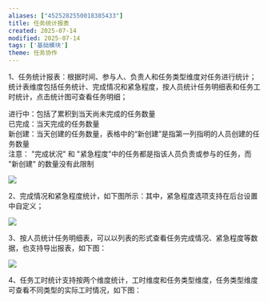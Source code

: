 ```yaml
---
aliases: ["4525282550018385433"]
title: 任务统计报表
created: 2025-07-14
modified: 2025-07-14
tags: ['基础模块']
theme: 任务协作
---
```


1、任务统计报表：根据时间、参与人、负责人和任务类型维度对任务进行统计；统计表维度包括任务统计、完成情况和紧急程度，按人员统计任务明细表和任务工时统计，点击统计图可查看任务明细；

进行中：包括了累积到当天尚未完成的任务数量  
已完成：当天完成的任务数量  
新创建：当天创建的任务数量，表格中的“新创建”是指第一列指明的人员创建的任务数量  
注意： "完成状况" 和 "紧急程度"中的任务都是指该人员负责或参与的任务，而 "新创建" 的数量没有此限制

![](https://myhelpdoc.oss-cn-heyuan.aliyuncs.com/mdimages/44de6c5981f4daf46570dbf8978cd692.jpg)

2、完成情况和紧急程度统计，如下图所示：其中，紧急程度选项支持在后台设置中自定义；

![](https://myhelpdoc.oss-cn-heyuan.aliyuncs.com/mdimages/6158729ec91bb3fbb83ea79aa4e9991a.jpg)

3、按人员统计任务明细表，可以以列表的形式查看任务完成情况、紧急程度等数据，也支持导出报表，如下图：

![](https://myhelpdoc.oss-cn-heyuan.aliyuncs.com/mdimages/bd3adaf1e4f60ee85f0d6fa501e53fd2.jpg)

4、任务工时统计支持按两个维度统计，工时维度和任务类型维度，任务类型维度可查看不同类型的实际工时情况，如下图：

